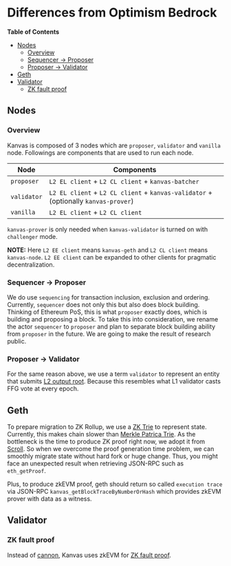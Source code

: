 # Differences from Optimism Bedrock

<!-- All glossary references in this file. -->

[g-l2-output-root]: glossary.md#l2-output-root
[g-mpt]: glossary.md#merkle-patricia-trie
[g-zktrie]: glossary.md#zk-trie
[g-zk-fault-proof]: glossary.md#zk-fault-proof

<!-- START doctoc generated TOC please keep comment here to allow auto update -->
<!-- DON'T EDIT THIS SECTION, INSTEAD RE-RUN doctoc TO UPDATE -->
**Table of Contents**

- [Nodes](#nodes)
  - [Overview](#overview)
  - [Sequencer -> Proposer](#sequencer---proposer)
  - [Proposer -> Validator](#proposer---validator)
- [Geth](#geth)
- [Validator](#validator)
  - [ZK fault proof](#zk-fault-proof)

<!-- END doctoc generated TOC please keep comment here to allow auto update -->

## Nodes

### Overview

Kanvas is composed of 3 nodes which are `proposer`, `validator` and `vanilla` node. Followings are components that
are used to run each node.

| Node        | Components                                                                          |
|-------------|-------------------------------------------------------------------------------------|
| `proposer`  | `L2 EL client` + `L2 CL client` + `kanvas-batcher`                                  |
| `validator` | `L2 EL client` + `L2 CL client` + `kanvas-validator` + (optionally `kanvas-prover`) |
| `vanilla`   | `L2 EL client` + `L2 CL client`                                                     |

`kanvas-prover` is only needed when `kanvas-validator` is turned on with `challenger` mode.

**NOTE:** Here `L2 EE client` means `kanvas-geth` and `L2 CL client` means `kanvas-node`. `L2 EE client` can
be expanded to other clients for pragmatic decentralization.

### Sequencer -> Proposer

We do use `sequencing` for transaction inclusion, exclusion and ordering. Currently, `sequencer` does not only
this but also does block building. Thinking of Ethereum PoS, this is what `proposer` exactly does, which is building
and proposing a block. To take this into consideration, we rename the actor `sequencer` to `proposer` and plan to
separate block building ability from `proposer` in the future. We are going to make the result of research public.

### Proposer -> Validator

For the same reason above, we use a term `validator` to represent an entity that submits
[L2 output root][g-l2-output-root]. Because this resembles what L1 validator casts FFG vote at every epoch.

## Geth

To prepare migration to ZK Rollup, we use a [ZK Trie][g-zktrie] to represent state. Currently, this makes
chain slower than [Merkle Patrica Trie][g-mpt]. As the bottleneck is the time to produce ZK proof right now,
we adopt it from [Scroll]. So when we overcome the proof generation time problem, we can smoothly migrate state
without hard fork or huge change. Thus, you might face an unexpected result when retrieving JSON-RPC such as
`eth_getProof`.

Plus, to produce zkEVM proof, geth should return so called `execution trace` via JSON-RPC
`kanvas_getBlockTraceByNumberOrHash` which provides zkEVM prover with data as a witness.

[scroll]: https://scroll.io/

## Validator

### ZK fault proof

Instead of [cannon], Kanvas uses zkEVM for [ZK fault proof][g-zk-fault-proof].

[cannon]: https://github.com/ethereum-optimism/cannon
